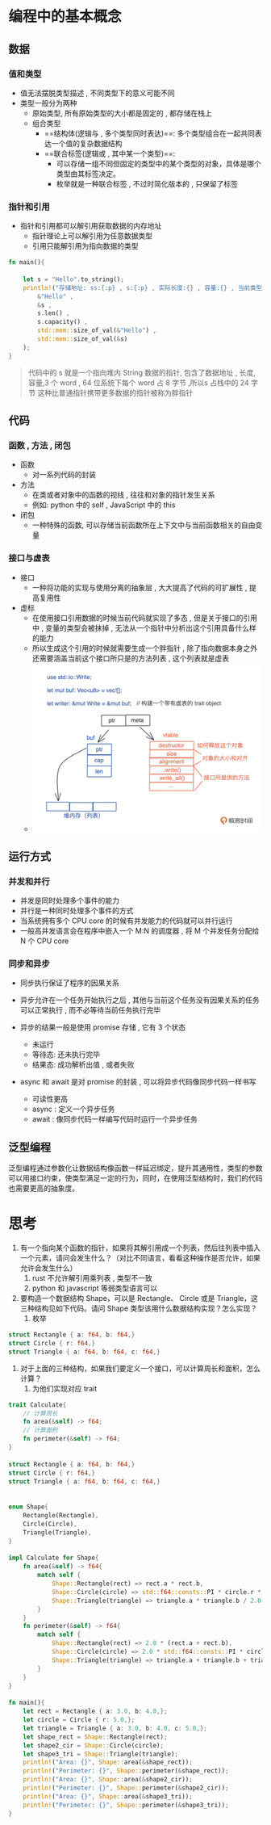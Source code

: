 # 编程中的基本概念

## 数据

### 值和类型
- 值无法摆脱类型描述 , 不同类型下的意义可能不同
- 类型一般分为两种
	- 原始类型, 所有原始类型的大小都是固定的 , 都存储在栈上
	- 组合类型
		- ==结构体(逻辑与 , 多个类型同时表达)==: 多个类型组合在一起共同表达一个值的复杂数据结构
		- ==联合标签(逻辑或 , 其中某一个类型)==: 
			- 可以存储一组不同但固定的类型中的某个类型的对象，具体是哪个类型由其标签决定。
			- 枚举就是一种联合标签 , 不过时简化版本的 , 只保留了标签

### 指针和引用

- 指针和引用都可以解引用获取数据的内存地址
	- 指针理论上可以解引用为任意数据类型
	- 引用只能解引用为指向数据的类型
```rust
fn main(){

    let s = "Hello".to_string();
    println!("存储地址: ss:{:p} , s:{:p} , 实际长度:{} , 容量:{} , 当前类型所占字节数 ss{} , s{}",
        &"Hello" , 
        &s , 
        s.len() , 
        s.capacity() , 
        std::mem::size_of_val(&"Hello") ,
        std::mem::size_of_val(&s) 
    );
}
```
> 代码中的 s 就是一个指向堆内 String 数据的指针, 包含了数据地址 , 长度, 容量,3 个 word , 64 位系统下每个 word 占 8 字节 ,所以s 占栈中的 24 字节
> 这种比普通指针携带更多数据的指针被称为胖指针


## 代码

### 函数 , 方法 , 闭包

- 函数
	- 对一系列代码的封装
- 方法
	- 在类或者对象中的函数的视线 , 往往和对象的指针发生关系
	- 例如: python 中的 self , JavaScript 中的 this
- 闭包
	- 一种特殊的函数, 可以存储当前函数所在上下文中与当前函数相关的自由变量

### 接口与虚表

- 接口
	- 一种将功能的实现与使用分离的抽象层 , 大大提高了代码的可扩展性 , 提高复用性
- 虚标
	- 在使用接口引用数据的时候当前代码就实现了多态 , 但是关于接口的引用中 , 变量的类型会被抹掉 , 无法从一个指针中分析出这个引用具备什么样的能力
	- 所以生成这个引用的时候就需要生成一个胖指针 , 除了指向数据本身之外还需要涵盖当前这个接口所只是的方法列表 , 这个列表就是虚表
	- ![](附件/Pasted%20image%2020240625172909.png)

## 运行方式

### 并发和并行

- 并发是同时处理多个事件的能力
- 并行是一种同时处理多个事件的方式
- 当系统拥有多个 CPU core 的时候有并发能力的代码就可以并行运行
- 一般高并发语言会在程序中嵌入一个 M:N 的调度器 , 将 M 个并发任务分配给 N 个 CPU core

### 同步和异步

- 同步执行保证了程序的因果关系
- 异步允许在一个任务开始执行之后 , 其他与当前这个任务没有因果关系的任务可以正常执行 , 而不必等待当前任务执行完毕

- 异步的结果一般是使用 promise 存储 , 它有 3 个状态
	- 未运行
	- 等待态: 还未执行完毕
	- 结果态: 成功解析出值 , 或者失败

- async 和 await 是对 promise 的封装 , 可以将异步代码像同步代码一样书写
	- 可读性更高
	- async : 定义一个异步任务
	- await : 像同步代码一样编写代码时运行一个异步任务


## 泛型编程

泛型编程通过参数化让数据结构像函数一样延迟绑定，提升其通用性，类型的参数可以用接口约束，使类型满足一定的行为，同时，在使用泛型结构时，我们的代码也需要更高的抽象度。


# 思考
1. 有一个指向某个函数的指针，如果将其解引用成一个列表，然后往列表中插入一个元素，请问会发生什么？（对比不同语言，看看这种操作是否允许，如果允许会发生什么）
	1. rust 不允许解引用乘列表 , 类型不一致
	2. python 和 javascript 等弱类型语言可以
2. 要构造一个数据结构 Shape，可以是 Rectangle、 Circle 或是 Triangle，这三种结构见如下代码。请问 Shape 类型该用什么数据结构实现？怎么实现？
	1. 枚举
```rust
struct Rectangle { a: f64, b: f64,}
struct Circle { r: f64,}
struct Triangle { a: f64, b: f64, c: f64,}
```
1. 对于上面的三种结构，如果我们要定义一个接口，可以计算周长和面积，怎么计算？
	1. 为他们实现对应 trait

```rust
trait Calculate{
    // 计算周长
    fn area(&self) -> f64;
    // 计算面积
    fn perimeter(&self) -> f64;
}

struct Rectangle { a: f64, b: f64,}
struct Circle { r: f64,}
struct Triangle { a: f64, b: f64, c: f64,}


enum Shape{
    Rectangle(Rectangle),
    Circle(Circle),
    Triangle(Triangle),
}

impl Calculate for Shape{
    fn area(&self) -> f64{
        match self {
            Shape::Rectangle(rect) => rect.a * rect.b,
            Shape::Circle(circle) => std::f64::consts::PI * circle.r * circle.r,
            Shape::Triangle(triangle) => triangle.a * triangle.b / 2.0,
        }
    }
    fn perimeter(&self) -> f64{
        match self {
            Shape::Rectangle(rect) => 2.0 * (rect.a + rect.b),
            Shape::Circle(circle) => 2.0 * std::f64::consts::PI * circle.r,
            Shape::Triangle(triangle) => triangle.a + triangle.b + triangle.c,
        }
    }
}

fn main(){
    let rect = Rectangle { a: 3.0, b: 4.0,};
    let circle = Circle { r: 5.0,};
    let triangle = Triangle { a: 3.0, b: 4.0, c: 5.0,};
    let shape_rect = Shape::Rectangle(rect);
    let shape2_cir = Shape::Circle(circle);
    let shape3_tri = Shape::Triangle(triangle);
    println!("Area: {}", Shape::area(&shape_rect));
    println!("Perimeter: {}", Shape::perimeter(&shape_rect));
    println!("Area: {}", Shape::area(&shape2_cir));
    println!("Perimeter: {}", Shape::perimeter(&shape2_cir));
    println!("Area: {}", Shape::area(&shape3_tri));
    println!("Perimeter: {}", Shape::perimeter(&shape3_tri));
}
```